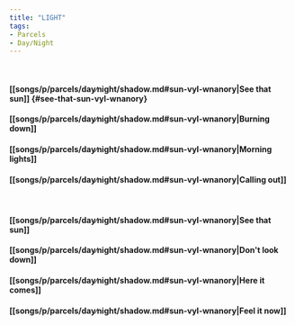 ```yaml
---
title: "LIGHT"
tags:
- Parcels
- Day∕Night
---
```

&nbsp;
#### [[songs/p/parcels/day∕night/shadow.md#sun-vyl-wnanory|See that sun]] {#see-that-sun-vyl-wnanory}
#### [[songs/p/parcels/day∕night/shadow.md#sun-vyl-wnanory|Burning down]]
#### [[songs/p/parcels/day∕night/shadow.md#sun-vyl-wnanory|Morning lights]]
#### [[songs/p/parcels/day∕night/shadow.md#sun-vyl-wnanory|Calling out]]
&nbsp;
#### [[songs/p/parcels/day∕night/shadow.md#sun-vyl-wnanory|See that sun]]
#### [[songs/p/parcels/day∕night/shadow.md#sun-vyl-wnanory|Don't look down]]
#### [[songs/p/parcels/day∕night/shadow.md#sun-vyl-wnanory|Here it comes]]
#### [[songs/p/parcels/day∕night/shadow.md#sun-vyl-wnanory|Feel it now]]
